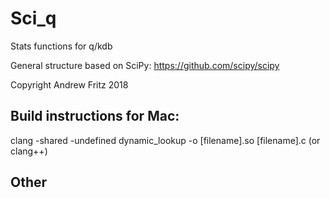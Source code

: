 # Sci_q
Stats functions for q/kdb

General structure based on SciPy:
https://github.com/scipy/scipy


Copyright Andrew Fritz 2018


## Build instructions for Mac:
clang -shared -undefined dynamic_lookup -o [filename].so [filename].c
(or clang++)

## Other 


